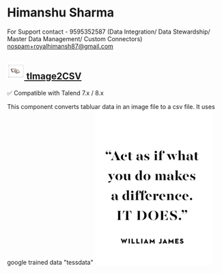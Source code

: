 # Himanshu Sharma
  For Support contact - 9595352587
(Data Integration/ Data Stewardship/ Master Data Management/ Custom Connectors)
     <nospam+royalhimansh87@gmail.com>

## <a href='./components/tImage2CSV/readme.md'><img src='./components/tImage2CSV/logo.jpg' width='40' height='40'> tImage2CSV</a>
 :white_check_mark: Compatible with Talend 7.x / 8.x 

This component converts tabluar data in an image file to a csv file. It uses google trained data "tessdata"
<img src='./components/tImage2CSV/sample.jpg'>
